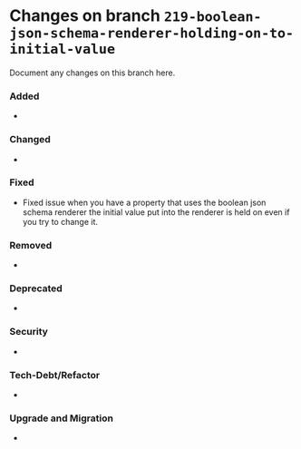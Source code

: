 # Changes on branch `219-boolean-json-schema-renderer-holding-on-to-initial-value`
Document any changes on this branch here.
### Added
- 

### Changed
- 

### Fixed
- Fixed issue when you have a property that uses the boolean json schema renderer the initial value put into the renderer is held on even if you try to change it. 

### Removed
- 

### Deprecated
- 

### Security
- 

### Tech-Debt/Refactor
- 

### Upgrade and Migration
- 
